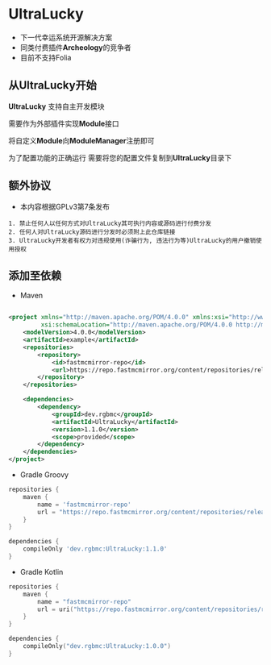 # **UltraLucky**

- 下一代幸运系统开源解决方案
- 同类付费插件**Archeology**的竞争者
- 目前不支持Folia

## 从UltraLucky开始

**UltraLucky** 支持自主开发模块

需要作为外部插件实现**Module**接口

将自定义**Module**向**ModuleManager**注册即可

为了配置功能的正确运行 需要将您的配置文件复制到**UltraLucky**目录下

## 额外协议

- 本内容根据GPLv3第7条发布

```
1. 禁止任何人以任何方式对UltraLucky其可执行内容或源码进行付费分发
2. 任何人对UltraLucky源码进行分发时必须附上此仓库链接
3. UltraLucky开发者有权力对违规使用(诈骗行为, 违法行为等)UltraLucky的用户撤销使用授权
```

## 添加至依赖

- Maven

```xml

<project xmlns="http://maven.apache.org/POM/4.0.0" xmlns:xsi="http://www.w3.org/2001/XMLSchema-instance"
         xsi:schemaLocation="http://maven.apache.org/POM/4.0.0 http://maven.apache.org/xsd/maven-4.0.0.xsd">
    <modelVersion>4.0.0</modelVersion>
    <artifactId>example</artifactId>
    <repositories>
        <repository>
            <id>fastmcmirror-repo</id>
            <url>https://repo.fastmcmirror.org/content/repositories/releases/</url>
        </repository>
    </repositories>

    <dependencies>
        <dependency>
            <groupId>dev.rgbmc</groupId>
            <artifactId>UltraLucky</artifactId>
            <version>1.1.0</version>
            <scope>provided</scope>
        </dependency>
    </dependencies>
</project>
```

- Gradle Groovy

```groovy
repositories {
    maven {
        name = 'fastmcmirror-repo'
        url = "https://repo.fastmcmirror.org/content/repositories/releases/"
    }
}

dependencies {
    compileOnly 'dev.rgbmc:UltraLucky:1.1.0'
}
```

- Gradle Kotlin

```kotlin
repositories {
    maven {
        name = "fastmcmirror-repo"
        url = uri("https://repo.fastmcmirror.org/content/repositories/releases/")
    }
}

dependencies {
    compileOnly("dev.rgbmc:UltraLucky:1.0.0")
}
```
